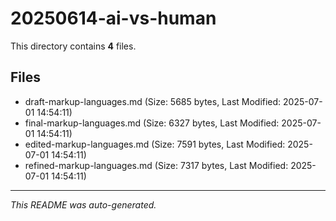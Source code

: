 # 20250614-ai-vs-human

This directory contains **4** files.

## Files

- draft-markup-languages.md (Size: 5685 bytes, Last Modified: 2025-07-01 14:54:11)
- final-markup-languages.md (Size: 6327 bytes, Last Modified: 2025-07-01 14:54:11)
- edited-markup-languages.md (Size: 7591 bytes, Last Modified: 2025-07-01 14:54:11)
- refined-markup-languages.md (Size: 7317 bytes, Last Modified: 2025-07-01 14:54:11)

---
*This README was auto-generated.*
